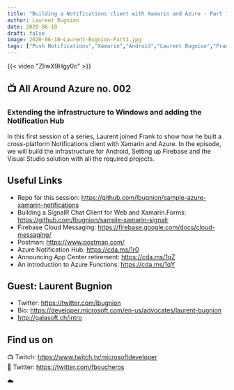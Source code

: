 ```yaml
---
title: "Building a Notifications client with Xamarin and Azure - Part 1"
author: Laurent Bugnion
date: 2020-06-18
draft: false
image: 2020-06-18–Laurent-Bugnion-Part1.jpg
tags: ["Push Notifications","Xamarin","Android","Laurent Bugnion","Frank Boucher"]
---
```


{{< video "ZliwX9Hgy0c" >}}

## 📺 All Around Azure no. 002

### Extending the infrastructure to Windows and adding the Notification Hub

In this first session of a series, Laurent joined Frank to show how he built a cross-platform Notifications client with Xamarin and Azure. In the episode, we will build the infrastructure for Android, Setting up Firebase and the Visual Studio solution with all the required projects.

## Useful Links

- Repo for this session: https://github.com/lbugnion/sample-azure-xamarin-notifications  
- Building a SignalR Chat Client for Web and Xamarin.Forms: https://github.com/lbugnion/sample-xamarin-signalr  
- Firebase Cloud Messaging: https://firebase.google.com/docs/cloud-messaging/  
- Postman: https://www.postman.com/   
- Azure Notification Hub: https://cda.ms/1r0 
- Announcing App Center retirement: https://cda.ms/1qZ  
- An introduction to Azure Functions: https://cda.ms/1qY 

## Guest: Laurent Bugnion

- Twitter: https://twitter.com/lbugnion 
- Bio: https://developer.microsoft.com/en-us/advocates/laurent-bugnion 
- http://galasoft.ch/intro 

## Find us on

📺 Twitch: https://www.twitch.tv/microsoftdeveloper  
🔗 Twitter: https://twitter.com/fboucheros   

☁️